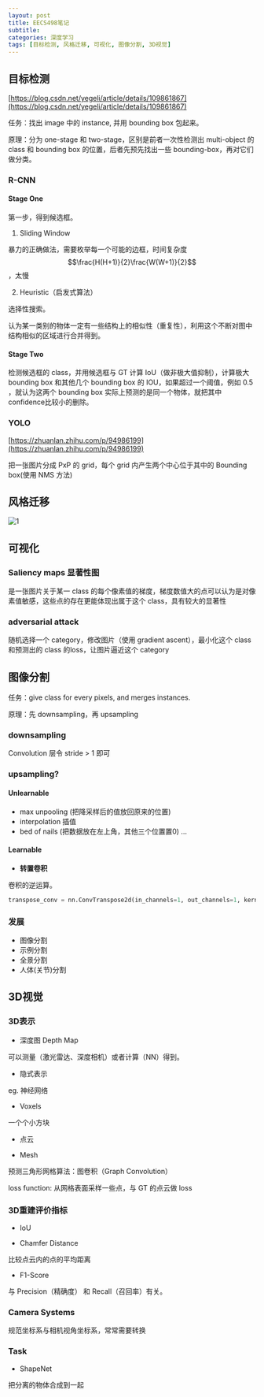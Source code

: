 ```yaml
---
layout: post
title: EECS498笔记
subtitle: 
categories: 深度学习
tags: [目标检测, 风格迁移, 可视化, 图像分割, 3D视觉]
---
```


## 目标检测

[https://blog.csdn.net/yegeli/article/details/109861867](https://blog.csdn.net/yegeli/article/details/109861867)

任务：找出 image 中的 instance, 并用 bounding box 包起来。

原理：分为 one-stage 和 two-stage，区别是前者一次性检测出 multi-object 的 class 和 bounding box 的位置，后者先预先找出一些 bounding-box，再对它们做分类。

### R-CNN

#### Stage One

第一步，得到候选框。

1. Sliding Window

暴力的正确做法，需要枚举每一个可能的边框，时间复杂度 $$\frac{H(H+1)}{2}\frac{W(W+1)}{2}$$，太慢

2. Heuristic（启发式算法）

选择性搜索。

认为某一类别的物体一定有一些结构上的相似性（重复性），利用这个不断对图中结构相似的区域进行合并得到。

#### Stage Two

检测候选框的 class，并用候选框与 GT 计算 IoU（做非极大值抑制），计算极大 bounding box 和其他几个 bounding box 的 IOU，如果超过一个阈值，例如 0.5 ，就认为这两个 bounding box 实际上预测的是同一个物体，就把其中confidence比较小的删除。

### YOLO 

[https://zhuanlan.zhihu.com/p/94986199](https://zhuanlan.zhihu.com/p/94986199)

把一张图片分成 PxP 的 grid，每个 grid 内产生两个中心位于其中的 Bounding box(使用 NMS 方法)

## 风格迁移

![1](https://picdl.sunbangyan.cn/2024/01/12/ddf3db5443d99686768acab95aa8d016.jpeg)

## 可视化

### Saliency maps 显著性图

是一张图片关于某一 class 的每个像素值的梯度，梯度数值大的点可以认为是对像素值敏感，这些点的存在更能体现出属于这个 class，具有较大的显著性

### adversarial attack

随机选择一个 category，修改图片（使用 gradient ascent），最小化这个 class 和预测出的 class 的loss，让图片逼近这个 category

## 图像分割

任务：give class for every pixels, and merges instances.

原理：先 downsampling，再 upsampling

### downsampling

Convolution 层令 stride > 1 即可

### upsampling?

#### Unlearnable 

- max unpooling (把降采样后的值放回原来的位置)
- interpolation 插值
- bed of nails (把数据放在左上角，其他三个位置置0)
...

#### Learnable

- **转置卷积**

卷积的逆运算。

```python
transpose_conv = nn.ConvTranspose2d(in_channels=1, out_channels=1, kernel_size=3, stride=2, padding=1)
```

### 发展

- 图像分割
- 示例分割
- 全景分割
- 人体(关节)分割

## 3D视觉

### 3D表示 

- 深度图 Depth Map

可以测量（激光雷达、深度相机）或者计算（NN）得到。

- 隐式表示

eg. 神经网络

- Voxels

一个个小方块

- 点云

- Mesh

预测三角形网格算法：图卷积（Graph Convolution）

loss function: 从网格表面采样一些点，与 GT 的点云做 loss

### 3D重建评价指标

- IoU

- Chamfer Distance

比较点云内的点的平均距离

- F1-Score

与 Precision（精确度） 和 Recall（召回率）有关。

### Camera Systems

规范坐标系与相机视角坐标系，常常需要转换

### Task

- ShapeNet

把分离的物体合成到一起

